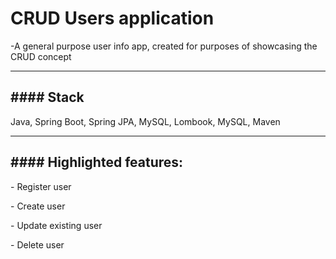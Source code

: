 <h1>CRUD Users application</h1>
<p>-A general purpose user info app, created for purposes of showcasing the CRUD concept</p>
<hr>
<h2>#### Stack</h2>
<p>Java, Spring Boot, Spring JPA, MySQL, Lombook, MySQL, Maven</p>
<hr>
<h2>#### Highlighted features:</h2>
<p> - Register user</p>
<p> - Create user</p>
<p> - Update existing user</p>
<p> - Delete user</p>
